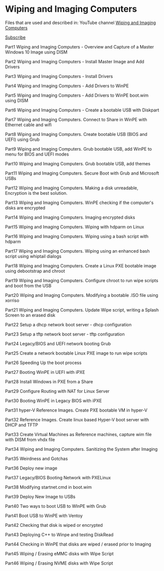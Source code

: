 Wiping and Imaging Computers
============================
Files that are used and described in:
YouTube channel [Wiping and Imaging Computers](https://www.youtube.com/watch?v=B0wdLjlHvmw&list=PLva258t-0AhzxRBGW-IaGmlmDIgnmjdft)

[Subscribe](http://youtube.com/@pnesfield?sub_confirmation=1)

Part1 Wiping and Imaging Computers  - Overview and Capture of a Master Windows 10 Image using DISM

Part2 Wiping and Imaging Computers - Install Master Image and Add Drivers

Part3 Wiping and Imaging Computers  - Install Drivers

Part4 Wiping and Imaging Computers  - Add Drivers to WinPE

Part5 Wiping and Imaging Computers  - Add Drivers to WinPE boot.wim using DISM

Part6 Wiping and Imaging Computers  - Create a bootable USB with Diskpart

Part7 Wiping and Imaging Computers. Connect to Share in WinPE with Ethernet cable and wifi

Part8 Wiping and Imaging Computers. Create bootable USB (BIOS and UEFI) using Grub

Part9 Wiping and Imaging Computers. Grub bootable USB, add WinPE to menu for BIOS and UEFI modes

Part10 Wiping and Imaging Computers. Grub bootable USB, add themes

Part11 Wiping and Imaging Computers. Secure Boot with Grub and Microsoft USBs

Part12 Wiping and Imaging Computers. Making a disk unreadable, Encryption is the best solution.

Part13 Wiping and Imaging Computers. WinPE checking if the computer's disks are encrypted

Part14 Wiping and Imaging Computers. Imaging encrypted disks

Part15 Wiping and Imaging Computers. Wiping with hdparm on Linux

Part16 Wiping and Imaging Computers. Wiping using a bash script with hdparm

Part17 Wiping and Imaging Computers. Wiping using an enhanced bash script using whiptail dialogs

Part18 Wiping and Imaging Computers. Create a Linux PXE bootable image using debootstrap and chroot

Part19 Wiping and Imaging Computers. Configure chroot to run wipe scripts and boot from the USB

Part20 Wiping and Imaging Computers. Modifying a bootable .ISO file using xorriso

Part21 Wiping and Imaging Computers. Update Wipe script, writing a Splash Screen to an erased disk

Part22 Setup a dhcp network boot server - dhcp configuration

Part23 Setup a tftp network boot server - tftp configuration

Part24 Legacy/BIOS and UEFI network booting Grub

Part25 Create a network bootable Linux PXE image to run wipe scripts

Part26 Speeding Up the boot process

Part27 Booting WinPE in UEFI with iPXE

Part28 Install Windows in PXE from a Share

Part29 Configure Routing with NAT for Linux Server

Part30 Booting WinPE in Legacy BIOS with iPXE

Part31 hyper-V Reference Images. Create PXE bootable VM in hyper-V

Part32 Reference Images. Create linux based Hyper-V boot server with DHCP and TFTP

Part33 Create Virtual Machines as Reference machines, capture wim file with DISM from vhdx file

Part34 Wiping and Imaging Computers. Sanitizing the System after Imaging

Part35 Weirdness and Gotchas

Part36 Deploy new image

Part37 Legacy/BIOS Booting Network with PXELinux

Part38 Modifying startnet.cmd in boot.wim

Part39 Deploy New Image to USBs

Part40 Two ways to boot USB to WInPE with Grub

Part41 Boot USB to WinPE with Ventoy

Part42 Checking that disk is wiped or encrypted

Part43 Deploying C++ to Winpe and testing DiskRead

Part44 Checking in WinPE that disks are wiped / erased prior to Imaging

Part45 Wiping / Erasing eMMC disks with Wipe Script

Part46 Wiping / Erasing NVME disks with Wipe Script

